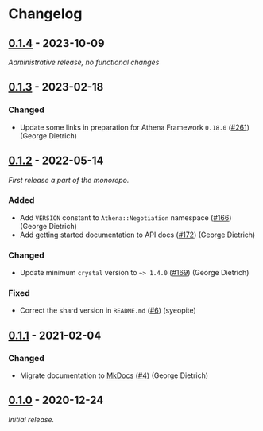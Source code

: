 # Changelog

## [0.1.4] - 2023-10-09

_Administrative release, no functional changes_

## [0.1.3] - 2023-02-18

### Changed

- Update some links in preparation for Athena Framework `0.18.0` ([#261](https://github.com/athena-framework/athena/pull/261)) (George Dietrich)

## [0.1.2] - 2022-05-14

_First release a part of the monorepo._

### Added

- Add `VERSION` constant to `Athena::Negotiation` namespace ([#166](https://github.com/athena-framework/athena/pull/166)) (George Dietrich)
- Add getting started documentation to API docs ([#172](https://github.com/athena-framework/athena/pull/172)) (George Dietrich)

### Changed

- Update minimum `crystal` version to `~> 1.4.0` ([#169](https://github.com/athena-framework/athena/pull/169)) (George Dietrich)

### Fixed

- Correct the shard version in `README.md` ([#6](https://github.com/athena-framework/negotiation/pull/6)) (syeopite)

## [0.1.1] - 2021-02-04

### Changed

- Migrate documentation to [MkDocs](https://mkdocstrings.github.io/crystal/) ([#4](https://github.com/athena-framework/negotiation/pull/4)) (George Dietrich)

## [0.1.0] - 2020-12-24

_Initial release._

[0.1.4]: https://github.com/athena-framework/negotiation/releases/tag/v0.1.4
[0.1.3]: https://github.com/athena-framework/negotiation/releases/tag/v0.1.3
[0.1.2]: https://github.com/athena-framework/negotiation/releases/tag/v0.1.2
[0.1.1]: https://github.com/athena-framework/negotiation/releases/tag/v0.1.1
[0.1.0]: https://github.com/athena-framework/negotiation/releases/tag/v0.1.0
